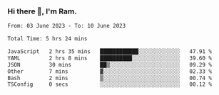### Hi there 👋, I'm Ram.

<!--START_SECTION:waka-->

```txt
From: 03 June 2023 - To: 10 June 2023

Total Time: 5 hrs 24 mins

JavaScript   2 hrs 35 mins   ████████████░░░░░░░░░░░░░   47.91 %
YAML         2 hrs 8 mins    ██████████░░░░░░░░░░░░░░░   39.60 %
JSON         30 mins         ██▒░░░░░░░░░░░░░░░░░░░░░░   09.29 %
Other        7 mins          ▓░░░░░░░░░░░░░░░░░░░░░░░░   02.33 %
Bash         2 mins          ▒░░░░░░░░░░░░░░░░░░░░░░░░   00.74 %
TSConfig     0 secs          ░░░░░░░░░░░░░░░░░░░░░░░░░   00.12 %
```

<!--END_SECTION:waka-->
